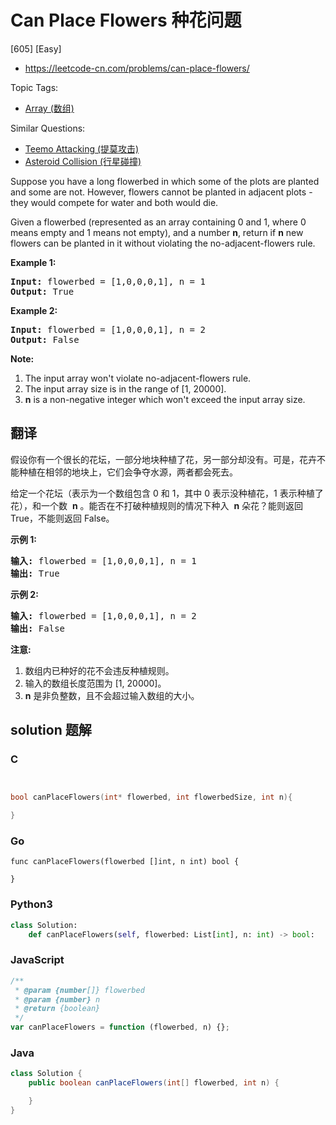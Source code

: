 # Can Place Flowers 种花问题

[605] [Easy]

- https://leetcode-cn.com/problems/can-place-flowers/

Topic Tags:

- [Array (数组)](https://leetcode-cn.com/tag/array/)

Similar Questions:

- [Teemo Attacking (提莫攻击)](https://leetcode-cn.com/problems/teemo-attacking/)
- [Asteroid Collision (行星碰撞)](https://leetcode-cn.com/problems/asteroid-collision/)

Suppose you have a long flowerbed in which some of the plots are planted and some are not. However, flowers cannot be planted in adjacent plots - they would compete for water and both would die.

Given a flowerbed (represented as an array containing 0 and 1, where 0 means empty and 1 means not empty), and a number **n**, return if **n** new flowers can be planted in it without violating the no-adjacent-flowers rule.

**Example 1:**

<pre><b>Input:</b> flowerbed = [1,0,0,0,1], n = 1
<b>Output:</b> True
</pre>

**Example 2:**

<pre><b>Input:</b> flowerbed = [1,0,0,0,1], n = 2
<b>Output:</b> False
</pre>

**Note:**

1.  The input array won't violate no-adjacent-flowers rule.
2.  The input array size is in the range of \[1, 20000\].
3.  **n** is a non-negative integer which won't exceed the input array size.

## 翻译

假设你有一个很长的花坛，一部分地块种植了花，另一部分却没有。可是，花卉不能种植在相邻的地块上，它们会争夺水源，两者都会死去。

给定一个花坛（表示为一个数组包含 0 和 1，其中 0 表示没种植花，1 表示种植了花），和一个数  **n** 。能否在不打破种植规则的情况下种入  **n** 朵花？能则返回 True，不能则返回 False。

**示例 1:**

<pre><strong>输入:</strong> flowerbed = [1,0,0,0,1], n = 1
<strong>输出:</strong> True
</pre>

**示例 2:**

<pre><strong>输入:</strong> flowerbed = [1,0,0,0,1], n = 2
<strong>输出:</strong> False
</pre>

**注意:**

1.  数组内已种好的花不会违反种植规则。
2.  输入的数组长度范围为 \[1, 20000\]。
3.  **n** 是非负整数，且不会超过输入数组的大小。

## solution 题解

### C

```c


bool canPlaceFlowers(int* flowerbed, int flowerbedSize, int n){

}


```

### Go

```golang
func canPlaceFlowers(flowerbed []int, n int) bool {

}
```

### Python3

```python
class Solution:
    def canPlaceFlowers(self, flowerbed: List[int], n: int) -> bool:

```

### JavaScript

```javascript
/**
 * @param {number[]} flowerbed
 * @param {number} n
 * @return {boolean}
 */
var canPlaceFlowers = function (flowerbed, n) {};
```

### Java

```java
class Solution {
    public boolean canPlaceFlowers(int[] flowerbed, int n) {

    }
}
```
